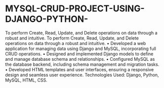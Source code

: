 # MYSQL-CRUD-PROJECT-USING-DJANGO-PYTHON-
To perform Create, Read, Update, and Delete operations on data through a robust and intuitive.
To perform Create, Read, Update, and Delete operations on data through a robust and intuitive. 
• Developed a web application for managing data using Django and MySQL, incorporating full CRUD 
operations. 
• Designed and implemented Django models to define and manage database schema and relationships. 
• Configured MySQL as the database backend, including schema management and migration tasks. 
• Developed HTML templates and user interfaces, ensuring a responsive design and seamless user experience. 
Technologies Used: Django, Python, MySQL, HTML, CSS. 
